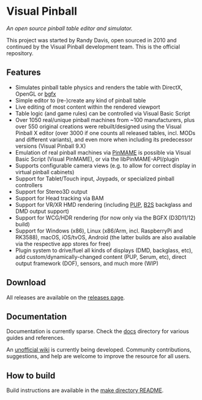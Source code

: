 # Visual Pinball

*An open source pinball table editor and simulator.*

This project was started by Randy Davis, open sourced in 2010 and continued by the Visual Pinball development team. This is the official repository.

## Features

- Simulates pinball table physics and renders the table with DirectX, OpenGL or [bgfx](https://bkaradzic.github.io/bgfx/overview.html)
- Simple editor to (re-)create any kind of pinball table
- Live editing of most content within the rendered viewport
- Table logic (and game rules) can be controlled via Visual Basic Script
- Over 1050 real/unique pinball machines from ~100 manufacturers, plus over 550 original creations were rebuilt/designed using the Visual Pinball X editor (over 3000 if one counts all released tables, incl. MODs and different variants), and even more when including its predecessor versions (Visual Pinball 9.X)
- Emulation of real pinball machines via [PinMAME](https://github.com/vpinball/pinmame) is possible via Visual Basic Script (Visual PinMAME), or via the libPinMAME-API/plugin
- Supports configurable camera views (e.g. to allow for correct display in virtual pinball cabinets)
- Support for Tablet/Touch input, Joypads, or specialized pinball controllers
- Support for Stereo3D output
- Support for Head tracking via BAM
- Support for VR/XR HMD rendering (including [PUP](https://www.nailbuster.com/wikipinup), [B2S](https://github.com/vpinball/b2s-backglass) backglass and DMD output support)
- Support for WCG/HDR rendering (for now only via the BGFX (D3D11/12) build)
- Support for Windows (x86), Linux (x86/Arm, incl. RaspberryPi and RK3588), macOS, iOS/tvOS, Android (the latter builds are also available via the respective app stores for free)
- Plugin system to drive/fuel all kinds of displays (DMD, backglass, etc), add custom/dynamically-changed content (PUP, Serum, etc), direct output framework (DOF), sensors, and much more (WIP)

## Download

All releases are available on the [releases page](https://github.com/vpinball/vpinball/releases).

## Documentation

Documentation is currently sparse. Check the [docs](docs) directory for various guides and references.

An [unofficial wiki](https://github.com/dekay/vpinball-wiki) is currently being developed. Community contributions, suggestions, and help are welcome to improve the resource for all users.

## How to build

Build instructions are available in the [make directory README](make/README.md).
